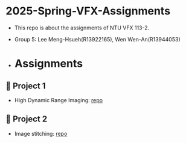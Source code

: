 # 2025-Spring-VFX-Assignments

- This repo is about the assignments of NTU VFX 113-2.
- Group 5:  Lee Meng-Hsueh(R13922165), Wen Wen-An(R13944053)

- # Assignments

## 🔗 Project 1
- High Dynamic Range Imaging: [repo](https://github.com/LeemengH/VFX-Project1-HDR)

## 🔗 Project 2
- Image stitching: [repo](https://github.com/clarence1121/VFX-Project2-image-stitching)

